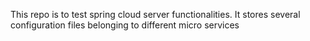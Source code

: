 This repo is to test spring cloud server functionalities.
It stores several configuration files belonging to different micro services
